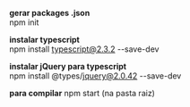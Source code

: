 
**gerar packages .json**<br />
npm init<br />

**instalar typescript**<br />
npm install typescript@2.3.2 --save-dev<br />

**instalar jQuery para typescript**<br />
npm install @types/jquery@2.0.42 --save-dev<br />

**para compilar**
npm start (na pasta raiz)
